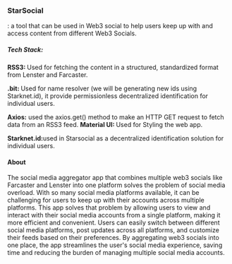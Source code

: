 


<h3>StarSocial</h3> :  a tool that can be used in Web3 social to help users keep up with and access content from different Web3 Socials.

<h5>Tech Stack: </h5>
<b> RSS3: </b> Used for fetching the content in a structured, standardized format from Lenster and Farcaster.

<b>.bit: </b> Used for name resolver (we will be generating new ids using Starknet.id), it provide permissionless decentralized identification for individual users.

<b>Axios:</b> used the axios.get() method to make an HTTP GET request to fetch data from an RSS3 feed. 
<b>Material UI: </b> Used for Styling the web app.

<b>Starknet.id:</b>used in Starsocial as a decentralized identification solution for individual users.



<h4> About </h4>

The social media aggregator app that combines multiple web3 socials like Farcaster and Lenster into one platform solves the problem of social media overload. With so many social media platforms available, it can be challenging for users to keep up with their accounts across multiple platforms. This app solves that problem by allowing users to view and interact with their social media accounts from a single platform, making it more efficient and convenient. Users can easily switch between different social media platforms, post updates across all platforms, and customize their feeds based on their preferences. By aggregating web3 socials into one place, the app streamlines the user's social media experience, saving time and reducing the burden of managing multiple social media accounts.
